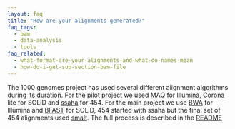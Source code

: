 ```yaml
---
layout: faq
title: "How are your alignments generated?"
faq_tags:
  - bam
  - data-analysis
  - tools
faq_related:
  - what-format-are-your-alignments-and-what-do-names-mean
  - how-do-i-get-sub-section-bam-file
---
```


The 1000 genomes project has used several different alignment algorithms during its duration. For the pilot project we used [MAQ](http://maq.sourceforge.net/) for Illumina, Corona lite for SOLiD and [ssaha](http://www.sanger.ac.uk/resources/software/ssaha2/) for 454\. For the main project we use [BWA](http://bio-bwa.sourceforge.net/) for Illumina and [BFAST](http://sourceforge.net/apps/mediawiki/bfast/index.php?title=Main_Page) for SOLiD, 454 started with ssaha but the final set of 454 alignments used [smalt](http://www.sanger.ac.uk/resources/software/smalt/). The full process is described in the [README](ftp://ftp.1000genomes.ebi.ac.uk/vol1/ftp/README.alignment_data)
